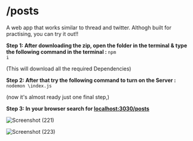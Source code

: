 # /posts
A web app that works similar to thread and twitter. Althogh built for practising, you can try it out!! 


<b>Step 1: After downloading the zip, open the folder in the terminal & type the following command in the terminal : </b>
<code>npm i</code>

(This will download all the required Dependencies)

<b>Step 2: After that try the following command to turn on the Server : </b>
<code>nodemon \index.js</code>


(now it's almost ready just one final step,)


<b>Step 3: In your browser search for <a href="localhost:3030/posts">localhost:3030/posts</a></b>

![Screenshot (221)](https://github.com/Mitul30M/-posts/assets/120619177/47b6e447-66ec-478d-90e9-2f99bf432644)

![Screenshot (223)](https://github.com/Mitul30M/-posts/assets/120619177/36f43a0e-fd2f-4bf3-b570-60ebccc8e893)


